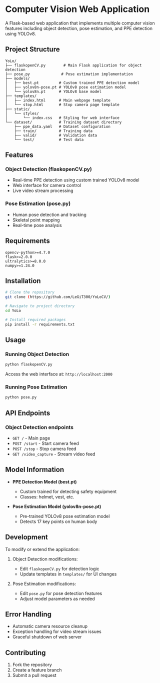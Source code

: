 # Computer Vision Web Application

A Flask-based web application that implements multiple computer vision features including object detection, pose estimation, and PPE detection using YOLOv8.

## Project Structure

```
YoLo/
├── flaskopenCV.py        # Main Flask application for object detection
├── pose.py              # Pose estimation implementation
├── models/
│   ├── best.pt         # Custom trained PPE detection model
│   ├── yolov8n-pose.pt # YOLOv8 pose estimation model
│   └── yolov8n.pt      # YOLOv8 base model
├── templates/
│   ├── index.html      # Main webpage template
│   └── stop.html       # Stop camera page template
├── static/
│   └── styles/
│       └── index.css   # Styling for web interface
└── dataset/            # Training dataset directory
    ├── ppe_data.yaml   # Dataset configuration
    ├── train/          # Training data
    ├── valid/          # Validation data
    └── test/           # Test data
```

## Features

### Object Detection (flaskopenCV.py)
- Real-time PPE detection using custom trained YOLOv8 model
- Web interface for camera control
- Live video stream processing

### Pose Estimation (pose.py)
- Human pose detection and tracking
- Skeletal point mapping
- Real-time pose analysis

## Requirements

```
opencv-python>=4.7.0
flask>=2.0.0
ultralytics>=8.0.0
numpy>=1.24.0
```

## Installation

```bash
# Clone the repository
git clone (https://github.com/LeGiT300/YoLoCV/)

# Navigate to project directory
cd YoLo

# Install required packages
pip install -r requirements.txt
```

## Usage

### Running Object Detection

```bash
python flaskopenCV.py
```
Access the web interface at: `http://localhost:2000`

### Running Pose Estimation

```bash
python pose.py
```

## API Endpoints

### Object Detection endpoints
- `GET /` - Main page
- `POST /start` - Start camera feed
- `POST /stop` - Stop camera feed
- `GET /video_capture` - Stream video feed

## Model Information

- **PPE Detection Model (best.pt)**
  - Custom trained for detecting safety equipment
  - Classes: helmet, vest, etc.

- **Pose Estimation Model (yolov8n-pose.pt)**
  - Pre-trained YOLOv8 pose estimation model
  - Detects 17 key points on human body

## Development

To modify or extend the application:

1. Object Detection modifications:
   - Edit `flaskopenCV.py` for detection logic
   - Update templates in `templates/` for UI changes

2. Pose Estimation modifications:
   - Edit `pose.py` for pose detection features
   - Adjust model parameters as needed

## Error Handling

- Automatic camera resource cleanup
- Exception handling for video stream issues
- Graceful shutdown of web server

## Contributing

1. Fork the repository
2. Create a feature branch
3. Submit a pull request
